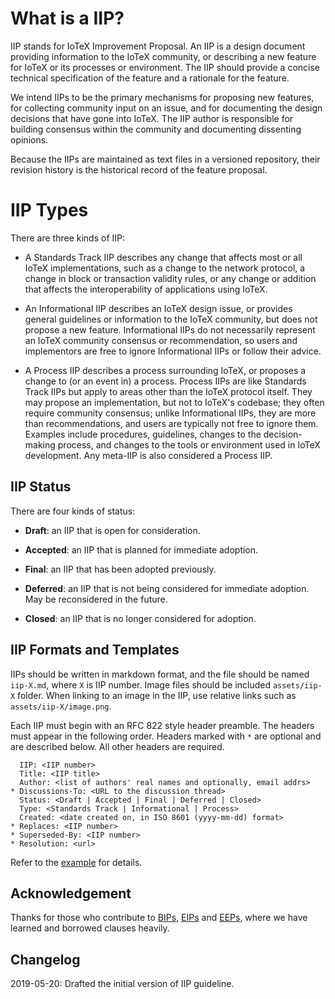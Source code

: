 # What is a IIP?

IIP stands for IoTeX Improvement Proposal. An IIP is a design document providing information to the IoTeX community, or
describing a new feature for IoTeX or its processes or environment. The IIP should provide a concise technical
specification of the feature and a rationale for the feature.

We intend IIPs to be the primary mechanisms for proposing new features, for collecting community input on an issue, and
for documenting the design decisions that have gone into IoTeX. The IIP author is responsible for building consensus
within the community and documenting dissenting opinions.

Because the IIPs are maintained as text files in a versioned repository, their revision history is the historical record
of the feature proposal.

# IIP Types

There are three kinds of IIP:

- A Standards Track IIP describes any change that affects most or all IoTeX implementations, such as a change to the
network protocol, a change in block or transaction validity rules, or any change or addition that affects the
interoperability of applications using IoTeX.

- An Informational IIP describes an IoTeX design issue, or provides general guidelines or information to the IoTeX
community, but does not propose a new feature. Informational IIPs do not necessarily represent an IoTeX community
consensus or recommendation, so users and implementors are free to ignore Informational IIPs or follow their advice.

- A Process IIP describes a process surrounding IoTeX, or proposes a change to (or an event in) a process. Process IIPs
are like Standards Track IIPs but apply to areas other than the IoTeX protocol itself. They may propose an
implementation, but not to IoTeX's codebase; they often require community consensus; unlike Informational IIPs, they are
more than recommendations, and users are typically not free to ignore them. Examples include procedures, guidelines,
changes to the decision-making process, and changes to the tools or environment used in IoTeX development. Any meta-IIP
is also considered a Process IIP.

## IIP Status

There are four kinds of status:

- **Draft**: an IIP that is open for consideration.

- **Accepted**: an IIP that is planned for immediate adoption.

- **Final**: an IIP that has been adopted previously.
 
- **Deferred**: an IIP that is not being considered for immediate adoption. May be reconsidered in the future.

- **Closed**: an IIP that is no longer considered for adoption.

## IIP Formats and Templates

IIPs should be written in markdown format, and the file should be named `iip-X.md`, where `X` is IIP number. Image files
should be included `assets/iip-X` folder. When linking to an image in the IIP, use relative links such as
`assets/iip-X/image.png`.

Each IIP must begin with an RFC 822 style header preamble. The headers must appear in the following order. Headers
marked with `*` are optional and are described below. All other headers are required.
 
```
  IIP: <IIP number>
  Title: <IIP title>
  Author: <list of authors' real names and optionally, email addrs>
* Discussions-To: <URL to the discussion thread>
  Status: <Draft | Accepted | Final | Deferred | Closed>
  Type: <Standards Track | Informational | Process>
  Created: <date created on, in ISO 8601 (yyyy-mm-dd) format>
* Replaces: <IIP number>
* Superseded-By: <IIP number>
* Resolution: <url>
```

Refer to the [example](iip-X.md) for details.

## Acknowledgement

Thanks for those who contribute to [BIPs](https://github.com/bitcoin/bips), [EIPs](https://github.com/ethereum/EIPs)
and [EEPs](https://eeps.io/), where we have learned and borrowed clauses heavily.

## Changelog

2019-05-20: Drafted the initial version of IIP guideline.